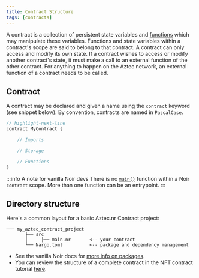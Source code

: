 ```yaml
---
title: Contract Structure
tags: [contracts]
---
```


A contract is a collection of persistent state variables and [functions](./functions/index.md) which may manipulate these variables. Functions and state variables within a contract's scope are said to belong to that contract. A contract can only access and modify its own state. If a contract wishes to access or modify another contract's state, it must make a call to an external function of the other contract. For anything to happen on the Aztec network, an external function of a contract needs to be called.

## Contract

A contract may be declared and given a name using the `contract` keyword (see snippet below). By convention, contracts are named in `PascalCase`.

```rust title="contract keyword"
// highlight-next-line
contract MyContract {

    // Imports

    // Storage

    // Functions
}
```

:::info A note for vanilla Noir devs
There is no [`main()`](https://noir-lang.org/docs/getting_started/project_breakdown/#mainnr) function within a Noir `contract` scope. More than one function can be an entrypoint.
:::

## Directory structure

Here's a common layout for a basic Aztec.nr Contract project:

```title="layout of an aztec contract project"
─── my_aztec_contract_project
       ├── src
       │     ├── main.nr       <-- your contract
       └── Nargo.toml          <-- package and dependency management
```

- See the vanilla Noir docs for [more info on packages](https://noir-lang.org/docs/noir/modules_packages_crates/crates_and_packages).
- You can review the structure of a complete contract in the NFT contract tutorial [here](../../developers/tutorials/codealong/contract_tutorials/nft_contract.md).
